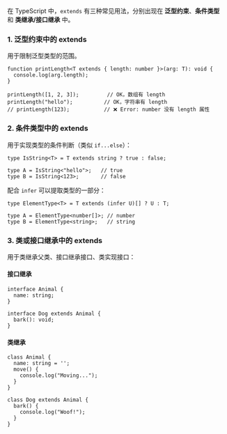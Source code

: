 在 TypeScript 中，`extends` 有三种常见用法，分别出现在 **泛型约束**、**条件类型** 和 **类继承/接口继承** 中。

### 1.  泛型约束中的 extends

用于限制泛型类型的范围。

```
function printLength<T extends { length: number }>(arg: T): void {
  console.log(arg.length);
}

printLength([1, 2, 3]);         // OK，数组有 length
printLength("hello");          // OK，字符串有 length
// printLength(123);           // ❌ Error: number 没有 length 属性

```

### 2.  条件类型中的 extends

用于实现类型的条件判断（类似 `if...else`）：

```
type IsString<T> = T extends string ? true : false;

type A = IsString<"hello">;   // true
type B = IsString<123>;       // false
```

配合 `infer` 可以提取类型的一部分：

```
type ElementType<T> = T extends (infer U)[] ? U : T;

type A = ElementType<number[]>; // number
type B = ElementType<string>;   // string
```

### 3.  类或接口继承中的 extends

用于类继承父类、接口继承接口、类实现接口：

#### 接口继承

```
interface Animal {
  name: string;
}

interface Dog extends Animal {
  bark(): void;
}
```

#### 类继承

```
class Animal {
  name: string = '';
  move() {
    console.log("Moving...");
  }
}

class Dog extends Animal {
  bark() {
    console.log("Woof!");
  }
}
```